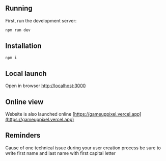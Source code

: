 ## Running

First, run the development server:

```bash
npm run dev
```

## Installation

```bash
npm i
```

## Local launch

Open in browser [http://localhost:3000](http://localhost:3000)

## Online view

Website is also launched online [https://gameuppixel.vercel.app](https://gameuppixel.vercel.app)

## Reminders

Cause of one technical issue during your user creation process be sure to write first name and last name with first capital letter
